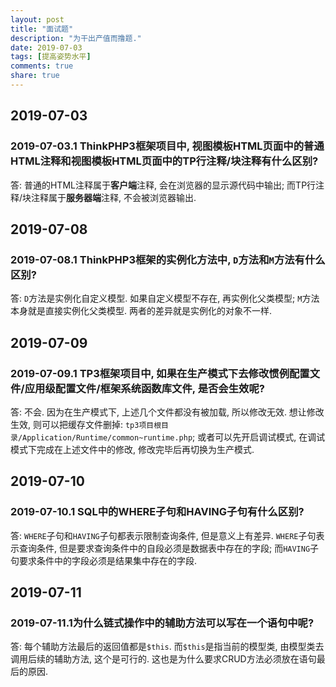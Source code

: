 ```yaml
---
layout: post
title: "面试题"
description: "为干出产值而撸题."
date: 2019-07-03
tags: [提高姿势水平]
comments: true
share: true
---
```



## 2019-07-03

### 2019-07-03.1 ThinkPHP3框架项目中, 视图模板HTML页面中的普通HTML注释和视图模板HTML页面中的TP行注释/块注释有什么区别?

答: 普通的HTML注释属于**客户端**注释, 会在浏览器的显示源代码中输出; 而TP行注释/块注释属于**服务器端**注释, 不会被浏览器输出.


## 2019-07-08

### 2019-07-08.1 ThinkPHP3框架的实例化方法中, `D`方法和`M`方法有什么区别?

答: `D`方法是实例化自定义模型. 如果自定义模型不存在, 再实例化父类模型; `M`方法本身就是直接实例化父类模型. 两者的差异就是实例化的对象不一样.

## 2019-07-09

### 2019-07-09.1 TP3框架项目中, 如果在生产模式下去修改惯例配置文件/应用级配置文件/框架系统函数库文件, 是否会生效呢?

答: 不会. 因为在生产模式下, 上述几个文件都没有被加载, 所以修改无效. 想让修改生效, 则可以把缓存文件删掉: `tp3项目根目录/Application/Runtime/common~runtime.php`; 或者可以先开启调试模式, 在调试模式下完成在上述文件中的修改, 修改完毕后再切换为生产模式.

## 2019-07-10

### 2019-07-10.1 SQL中的WHERE子句和HAVING子句有什么区别?

答: `WHERE`子句和`HAVING`子句都表示限制查询条件, 但是意义上有差异. `WHERE`子句表示查询条件, 但是要求查询条件中的自段必须是数据表中存在的字段; 而`HAVING`子句要求条件中的字段必须是结果集中存在的字段.


## 2019-07-11

### 2019-07-11.1为什么链式操作中的辅助方法可以写在一个语句中呢?

答: 每个辅助方法最后的返回值都是`$this`. 而`$this`是指当前的模型类, 由模型类去调用后续的辅助方法, 这个是可行的. 这也是为什么要求CRUD方法必须放在语句最后的原因.